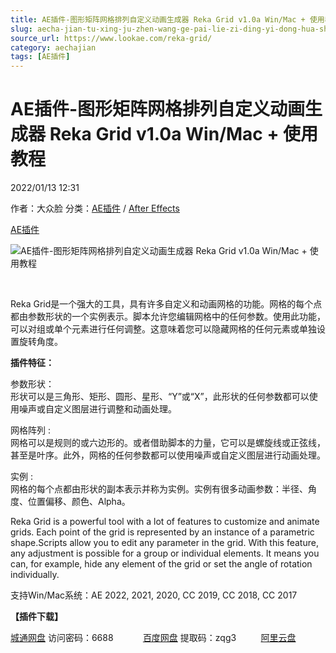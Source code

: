```yaml
---
title: AE插件-图形矩阵网格排列自定义动画生成器 Reka Grid v1.0a Win/Mac + 使用教程
slug: aecha-jian-tu-xing-ju-zhen-wang-ge-pai-lie-zi-ding-yi-dong-hua-sheng-cheng-qi-reka-grid-v1-0a-win-mac-shi-yong-jiao-cheng
source_url: https://www.lookae.com/reka-grid/
category: aechajian
tags: [AE插件]
---
```

# AE插件-图形矩阵网格排列自定义动画生成器 Reka Grid v1.0a Win/Mac + 使用教程

2022/01/13 12:31

作者：大众脸
分类：[AE插件](https://www.lookae.com/after-effects/aechajian/) / [After Effects](https://www.lookae.com/after-effects/)

[AE插件](https://www.lookae.com/tag/ae%e6%8f%92%e4%bb%b6/)

![AE插件-图形矩阵网格排列自定义动画生成器 Reka Grid v1.0a Win/Mac + 使用教程](https://www.lookae.com/wp-content/uploads/2022/01/Reka-Grid.jpg "AE插件-图形矩阵网格排列自定义动画生成器 Reka Grid v1.0a Win/Mac + 使用教程-LookAE.com")

[﻿﻿﻿](https://cloud.video.taobao.com//play/u/705956171/p/1/e/6/t/1/344772353516.mp4)

Reka Grid是一个强大的工具，具有许多自定义和动画网格的功能。网格的每个点都由参数形状的一个实例表示。脚本允许您编辑网格中的任何参数。使用此功能，可以对组或单个元素进行任何调整。这意味着您可以隐藏网格的任何元素或单独设置旋转角度。

**插件特征：**

参数形状：  
形状可以是三角形、矩形、圆形、星形、“Y”或“X”，此形状的任何参数都可以使用噪声或自定义图层进行调整和动画处理。

网格阵列 :  
网格可以是规则的或六边形的。或者借助脚本的力量，它可以是螺旋线或正弦线，甚至是叶序。此外，网格的任何参数都可以使用噪声或自定义图层进行动画处理。

实例 :  
网格的每个点都由形状的副本表示并称为实例。实例有很多动画参数：半径、角度、位置偏移、颜色、Alpha。

Reka Grid is a powerful tool with a lot of features to customize and animate grids. Each point of the grid is represented by an instance of a parametric shape.Scripts allow you to edit any parameter in the grid. With this feature, any adjustment is possible for a group or individual elements. It means you can, for example, hide any element of the grid or set the angle of rotation individually.

支持Win/Mac系统：AE 2022, 2021, 2020, CC 2019, CC 2018, CC 2017

**【插件下载】**

[城通网盘](https://url70.ctfile.com/f/2827370-536285882-2599b4) 访问密码：6688            [百度网盘](https://pan.baidu.com/s/1sDm1wpl8IDEAW27mbN6dsA?pwd=zqg3) 提取码：zqg3          [阿里云盘](https://www.aliyundrive.com/s/K94o8hhqd3G)
